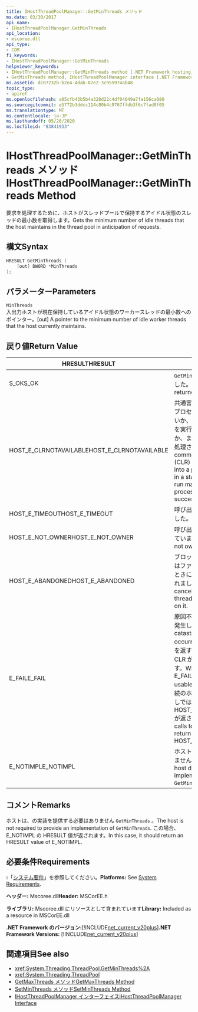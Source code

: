```yaml
---
title: IHostThreadPoolManager::GetMinThreads メソッド
ms.date: 03/30/2017
api_name:
- IHostThreadPoolManager.GetMinThreads
api_location:
- mscoree.dll
api_type:
- COM
f1_keywords:
- IHostThreadPoolManager::GetMinThreads
helpviewer_keywords:
- IHostThreadPoolManager::GetMinThreads method [.NET Framework hosting]
- GetMinThreads method, IHostThreadPoolManager interface [.NET Framework hosting]
ms.assetid: dc07232b-b2e4-4dab-87e2-3c955974ab48
topic_type:
- apiref
ms.openlocfilehash: a05cfb43b5b4a328d22c4df04049a7fa156ca080
ms.sourcegitcommit: e5772b3ddcc114c80b4c9767ffdb3f6c7fad8f05
ms.translationtype: MT
ms.contentlocale: ja-JP
ms.lasthandoff: 05/26/2020
ms.locfileid: "83841933"
---
```

# <a name="ihostthreadpoolmanagergetminthreads-method"></a><span data-ttu-id="44b96-102">IHostThreadPoolManager::GetMinThreads メソッド</span><span class="sxs-lookup"><span data-stu-id="44b96-102">IHostThreadPoolManager::GetMinThreads Method</span></span>
<span data-ttu-id="44b96-103">要求を処理するために、ホストがスレッドプールで保持するアイドル状態のスレッドの最小数を取得します。</span><span class="sxs-lookup"><span data-stu-id="44b96-103">Gets the minimum number of idle threads that the host maintains in the thread pool in anticipation of requests.</span></span>  
  
## <a name="syntax"></a><span data-ttu-id="44b96-104">構文</span><span class="sxs-lookup"><span data-stu-id="44b96-104">Syntax</span></span>  
  
```cpp  
HRESULT GetMinThreads (  
    [out] DWORD *MinThreads  
);  
```  
  
## <a name="parameters"></a><span data-ttu-id="44b96-105">パラメーター</span><span class="sxs-lookup"><span data-stu-id="44b96-105">Parameters</span></span>  
 `MinThreads`  
 <span data-ttu-id="44b96-106">入出力ホストが現在保持しているアイドル状態のワーカースレッドの最小数へのポインター。</span><span class="sxs-lookup"><span data-stu-id="44b96-106">[out] A pointer to the minimum number of idle worker threads that the host currently maintains.</span></span>  
  
## <a name="return-value"></a><span data-ttu-id="44b96-107">戻り値</span><span class="sxs-lookup"><span data-stu-id="44b96-107">Return Value</span></span>  
  
|<span data-ttu-id="44b96-108">HRESULT</span><span class="sxs-lookup"><span data-stu-id="44b96-108">HRESULT</span></span>|<span data-ttu-id="44b96-109">説明</span><span class="sxs-lookup"><span data-stu-id="44b96-109">Description</span></span>|  
|-------------|-----------------|  
|<span data-ttu-id="44b96-110">S_OK</span><span class="sxs-lookup"><span data-stu-id="44b96-110">S_OK</span></span>|<span data-ttu-id="44b96-111">`GetMinThreads`正常に返されました。</span><span class="sxs-lookup"><span data-stu-id="44b96-111">`GetMinThreads` returned successfully.</span></span>|  
|<span data-ttu-id="44b96-112">HOST_E_CLRNOTAVAILABLE</span><span class="sxs-lookup"><span data-stu-id="44b96-112">HOST_E_CLRNOTAVAILABLE</span></span>|<span data-ttu-id="44b96-113">共通言語ランタイム (CLR) がプロセスに読み込まれていないか、CLR がマネージコードを実行できない状態であるか、または呼び出しが正常に処理されていません。</span><span class="sxs-lookup"><span data-stu-id="44b96-113">The common language runtime (CLR) has not been loaded into a process, or the CLR is in a state in which it cannot run managed code or process the call successfully.</span></span>|  
|<span data-ttu-id="44b96-114">HOST_E_TIMEOUT</span><span class="sxs-lookup"><span data-stu-id="44b96-114">HOST_E_TIMEOUT</span></span>|<span data-ttu-id="44b96-115">呼び出しがタイムアウトしました。</span><span class="sxs-lookup"><span data-stu-id="44b96-115">The call timed out.</span></span>|  
|<span data-ttu-id="44b96-116">HOST_E_NOT_OWNER</span><span class="sxs-lookup"><span data-stu-id="44b96-116">HOST_E_NOT_OWNER</span></span>|<span data-ttu-id="44b96-117">呼び出し元がロックを所有していません。</span><span class="sxs-lookup"><span data-stu-id="44b96-117">The caller does not own the lock.</span></span>|  
|<span data-ttu-id="44b96-118">HOST_E_ABANDONED</span><span class="sxs-lookup"><span data-stu-id="44b96-118">HOST_E_ABANDONED</span></span>|<span data-ttu-id="44b96-119">ブロックされたスレッドまたはファイバーが待機しているときに、イベントが取り消されました。</span><span class="sxs-lookup"><span data-stu-id="44b96-119">An event was canceled while a blocked thread or fiber was waiting on it.</span></span>|  
|<span data-ttu-id="44b96-120">E_FAIL</span><span class="sxs-lookup"><span data-stu-id="44b96-120">E_FAIL</span></span>|<span data-ttu-id="44b96-121">原因不明の致命的なエラーが発生しました。</span><span class="sxs-lookup"><span data-stu-id="44b96-121">An unknown catastrophic failure occurred.</span></span> <span data-ttu-id="44b96-122">メソッドが E_FAIL を返すと、そのプロセス内で CLR が使用できなくなります。</span><span class="sxs-lookup"><span data-stu-id="44b96-122">When a method returns E_FAIL, the CLR is no longer usable within the process.</span></span> <span data-ttu-id="44b96-123">後続のホストメソッドの呼び出しでは HOST_E_CLRNOTAVAILABLE が返されます。</span><span class="sxs-lookup"><span data-stu-id="44b96-123">Subsequent calls to hosting methods return HOST_E_CLRNOTAVAILABLE.</span></span>|  
|<span data-ttu-id="44b96-124">E_NOTIMPL</span><span class="sxs-lookup"><span data-stu-id="44b96-124">E_NOTIMPL</span></span>|<span data-ttu-id="44b96-125">ホストはの実装を提供していません `GetMinThreads` 。</span><span class="sxs-lookup"><span data-stu-id="44b96-125">The host does not provide an implementation of `GetMinThreads`.</span></span>|  
  
## <a name="remarks"></a><span data-ttu-id="44b96-126">コメント</span><span class="sxs-lookup"><span data-stu-id="44b96-126">Remarks</span></span>  
 <span data-ttu-id="44b96-127">ホストは、の実装を提供する必要はありません `GetMinThreads` 。</span><span class="sxs-lookup"><span data-stu-id="44b96-127">The host is not required to provide an implementation of `GetMinThreads`.</span></span> <span data-ttu-id="44b96-128">この場合、E_NOTIMPL の HRESULT 値が返されます。</span><span class="sxs-lookup"><span data-stu-id="44b96-128">In this case, it should return an HRESULT value of E_NOTIMPL.</span></span>  
  
## <a name="requirements"></a><span data-ttu-id="44b96-129">必要条件</span><span class="sxs-lookup"><span data-stu-id="44b96-129">Requirements</span></span>  
 <span data-ttu-id="44b96-130">**:**「[システム要件](../../get-started/system-requirements.md)」を参照してください。</span><span class="sxs-lookup"><span data-stu-id="44b96-130">**Platforms:** See [System Requirements](../../get-started/system-requirements.md).</span></span>  
  
 <span data-ttu-id="44b96-131">**ヘッダー:** Mscoree.dll</span><span class="sxs-lookup"><span data-stu-id="44b96-131">**Header:** MSCorEE.h</span></span>  
  
 <span data-ttu-id="44b96-132">**ライブラリ:** Mscoree.dll にリソースとして含まれています</span><span class="sxs-lookup"><span data-stu-id="44b96-132">**Library:** Included as a resource in MSCorEE.dll</span></span>  
  
 <span data-ttu-id="44b96-133">**.NET Framework のバージョン:**[!INCLUDE[net_current_v20plus](../../../../includes/net-current-v20plus-md.md)]</span><span class="sxs-lookup"><span data-stu-id="44b96-133">**.NET Framework Versions:** [!INCLUDE[net_current_v20plus](../../../../includes/net-current-v20plus-md.md)]</span></span>  
  
## <a name="see-also"></a><span data-ttu-id="44b96-134">関連項目</span><span class="sxs-lookup"><span data-stu-id="44b96-134">See also</span></span>

- <xref:System.Threading.ThreadPool.GetMinThreads%2A>
- <xref:System.Threading.ThreadPool>
- [<span data-ttu-id="44b96-135">GetMaxThreads メソッド</span><span class="sxs-lookup"><span data-stu-id="44b96-135">GetMaxThreads Method</span></span>](ihostthreadpoolmanager-getmaxthreads-method.md)
- [<span data-ttu-id="44b96-136">SetMinThreads メソッド</span><span class="sxs-lookup"><span data-stu-id="44b96-136">SetMinThreads Method</span></span>](ihostthreadpoolmanager-setminthreads-method.md)
- [<span data-ttu-id="44b96-137">IHostThreadPoolManager インターフェイス</span><span class="sxs-lookup"><span data-stu-id="44b96-137">IHostThreadPoolManager Interface</span></span>](ihostthreadpoolmanager-interface.md)
